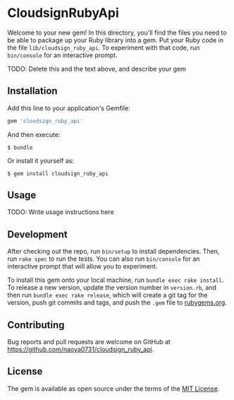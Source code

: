 # CloudsignRubyApi

Welcome to your new gem! In this directory, you'll find the files you need to be able to package up your Ruby library into a gem. Put your Ruby code in the file `lib/cloudsign_ruby_api`. To experiment with that code, run `bin/console` for an interactive prompt.

TODO: Delete this and the text above, and describe your gem

## Installation

Add this line to your application's Gemfile:

```ruby
gem 'cloudsign_ruby_api'
```

And then execute:

    $ bundle

Or install it yourself as:

    $ gem install cloudsign_ruby_api

## Usage

TODO: Write usage instructions here

## Development

After checking out the repo, run `bin/setup` to install dependencies. Then, run `rake spec` to run the tests. You can also run `bin/console` for an interactive prompt that will allow you to experiment.

To install this gem onto your local machine, run `bundle exec rake install`. To release a new version, update the version number in `version.rb`, and then run `bundle exec rake release`, which will create a git tag for the version, push git commits and tags, and push the `.gem` file to [rubygems.org](https://rubygems.org).

## Contributing

Bug reports and pull requests are welcome on GitHub at https://github.com/naoya0731/cloudsign_ruby_api.

## License

The gem is available as open source under the terms of the [MIT License](https://opensource.org/licenses/MIT).
